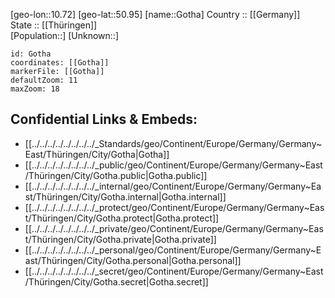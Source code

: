 ﻿---
location: [50.95,10.72] 
mapzoom: [7,12] 
mapmarker: city 
type: City
tags:
- geo/City


SpocWebEntityId: 30519
isDeleted: false
confidential: public

---
[geo-lon::10.72] 
[geo-lat::50.95] 
[name::Gotha] 
Country :: [[Germany]]  
State :: [[Thüringen]]  
[Population::] 
[Unknown::] 


```leaflet
id: Gotha
coordinates: [[Gotha]] 
markerFile: [[Gotha]] 
defaultZoom: 11 
maxZoom: 18
```


## Confidential Links & Embeds: 
- [[../../../../../../../../_Standards/geo/Continent/Europe/Germany/Germany~East/Thüringen/City/Gotha|Gotha]] 
- [[../../../../../../../../_public/geo/Continent/Europe/Germany/Germany~East/Thüringen/City/Gotha.public|Gotha.public]] 
- [[../../../../../../../../_internal/geo/Continent/Europe/Germany/Germany~East/Thüringen/City/Gotha.internal|Gotha.internal]] 
- [[../../../../../../../../_protect/geo/Continent/Europe/Germany/Germany~East/Thüringen/City/Gotha.protect|Gotha.protect]] 
- [[../../../../../../../../_private/geo/Continent/Europe/Germany/Germany~East/Thüringen/City/Gotha.private|Gotha.private]] 
- [[../../../../../../../../_personal/geo/Continent/Europe/Germany/Germany~East/Thüringen/City/Gotha.personal|Gotha.personal]] 
- [[../../../../../../../../_secret/geo/Continent/Europe/Germany/Germany~East/Thüringen/City/Gotha.secret|Gotha.secret]] 
